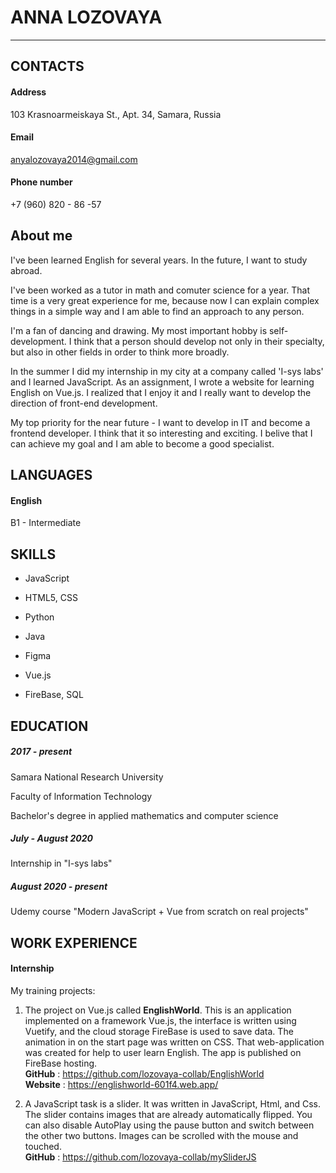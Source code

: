 # ANNA LOZOVAYA
----

## **CONTACTS**  

#### Address  
103 Krasnoarmeiskaya St., Apt. 34, Samara, Russia

#### Email  
anyalozovaya2014@gmail.com

#### Phone number 
+7 (960) 820 - 86 -57  


## **About me**

I've been learned English for several years. In the future, I want to study abroad.  

I've been worked as a tutor in math and comuter science for a year. That time is a very great experience for me, because now I can explain complex things in a simple way and I am able to find an approach to any person.

I'm a fan of dancing and drawing. My most important hobby is self-development. I think that a person should develop not only in their specialty, but also in other fields in order to think more broadly.

In the summer I did my internship in my city at a company called 'I-sys labs' and I learned JavaScript. As an assignment, I wrote a website for learning English on Vue.js. I realized that I enjoy it and I really want to develop the direction of front-end development. 

My top priority for the near future - I want to develop in IT and become a frontend developer. I think that it so interesting and exciting. I belive that I can achieve  my goal and I am able to become a good specialist.

## **LANGUAGES**

#### **English**  

B1 - Intermediate


## **SKILLS**

- JavaScript

- HTML5, CSS

- Python

- Java

- Figma

- Vue.js

- FireBase, SQL

## **EDUCATION**

 ##### **2017 - present** 
 
 Samara National Research University

 Faculty of lnformation Technology

 Bachelor's degree in applied mathematics and computer science

 ##### **July - August 2020**

 Internship in "I-sys labs"

 ##### **August 2020 - present**

 Udemy course "Modern JavaScript + Vue from scratch on real projects"

 ## **WORK EXPERIENCE**

 #### **Internship** 
 
 My training projects:

 1. The project on Vue.js called **EnglishWorld**. This is an application implemented on a framework Vue.js, the interface is written using Vuetify, and the cloud storage FireBase is used to save data. The animation in on the start page was written on CSS. That web-application was created for help to user learn English. The app is published on FireBase hosting.  
 **GitHub** : https://github.com/lozovaya-collab/EnglishWorld  
 **Website** : https://englishworld-601f4.web.app/


 2. A JavaScript task is a slider. It was written in JavaScript, Html, and Css. The slider contains images that are already automatically flipped. You can also disable AutoPlay using the pause button and switch between the other two buttons. Images can be scrolled with the mouse and touched.  
 **GitHub** : https://github.com/lozovaya-collab/mySliderJS

 